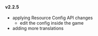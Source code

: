 #### v2.2.5
- applying Resource Config API changes
  - edit the config inside the game
- adding more translations